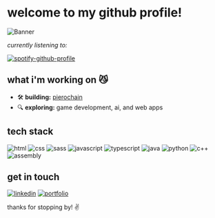 # welcome to my github profile!

![Banner](https://user-images.githubusercontent.com/74038190/225813708-98b745f2-7d22-48cf-9150-083f1b00d6c9.gif)

*currently listening to:*


[![spotify-github-profile](https://spotify-github-profile.kittinanx.com/api/view?uid=07nbfx6lnumpy6njc9l51jyev&cover_image=true&theme=novatorem&show_offline=false&background_color=121212&interchange=true&bar_color=53b14f&bar_color_cover=false)](https://spotify-github-profile.kittinanx.com/api/view?uid=07nbfx6lnumpy6njc9l51jyev&redirect=true)

## what i'm working on 😼
- 🛠️ **building:** [pierochain](https://github.com/9iero/blockchain-java)
- 🔍 **exploring:** game development, ai, and web apps

## tech stack
![html](https://img.shields.io/badge/-html-3776AB?style=flat-square&logo=html5&logoColor=white)
![css](https://img.shields.io/badge/-css-3776AB?style=flat-square&logo=css3&logoColor=white)
![sass](https://img.shields.io/badge/-sass-3776AB?style=flat-square&logo=sass&logoColor=white)
![javascript](https://img.shields.io/badge/-javascript-F7DF1E?style=flat-square&logo=javascript&logoColor=black)
![typescript](https://img.shields.io/badge/-typescript-3178C6?style=flat-square&logo=typescript&logoColor=white)
![java](https://img.shields.io/badge/-java-007396?style=flat-square&logo=java&logoColor=white)
![python](https://img.shields.io/badge/-python-3776AB?style=flat-square&logo=python&logoColor=white)
![c++](https://img.shields.io/badge/-c++-00599C?style=flat-square&logo=c%2B%2B&logoColor=white)
![assembly](https://img.shields.io/badge/-assembly-7B6C7B?style=flat-square&logo=assemblyscript&logoColor=white)

## get in touch
[![linkedin](https://img.shields.io/badge/-linkedin-0077B5?style=flat-square&logo=linkedin&logoColor=white)](https://www.linkedin.com/in/pieroamendola/)
[![portfolio](https://img.shields.io/badge/-portfolio-ff6600?style=flat-square&logo=firefox&logoColor=white)](https://pieroamendola.netlify.app/)

thanks for stopping by! ✌️

